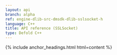 ```yaml
---
layout: api
branch: alpha
ref: engine-dlib-src-dmsdk-dlib-sslsocket-h
language: C++
title: API reference (SSLSocket)
type: Defold C++
---
```

{% include anchor_headings.html html=content %}